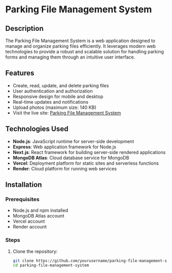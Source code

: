 # Parking File Management System

## Description
The Parking File Management System is a web application designed to manage and organize parking files efficiently. It leverages modern web technologies to provide a robust and scalable solution for handling parking forms and managing them through an intuitive user interface.

## Features
- Create, read, update, and delete parking files
- User authentication and authorization
- Responsive design for mobile and desktop
- Real-time updates and notifications
- Upload photos (maximum size: 140 KB)
- Visit the live site: [Parking File Management System](https://bs-fse-2025.vercel.app/)

## Technologies Used
- **Node.js**: JavaScript runtime for server-side development
- **Express**: Web application framework for Node.js
- **Next.js**: React framework for building server-side rendered applications
- **MongoDB Atlas**: Cloud database service for MongoDB
- **Vercel**: Deployment platform for static sites and serverless functions
- **Render**: Cloud platform for running web services

## Installation

### Prerequisites
- Node.js and npm installed
- MongoDB Atlas account
- Vercel account
- Render account

### Steps
1. Clone the repository:
   ```bash
   git clone https://github.com/yourusername/parking-file-management-system.git
   cd parking-file-management-system
